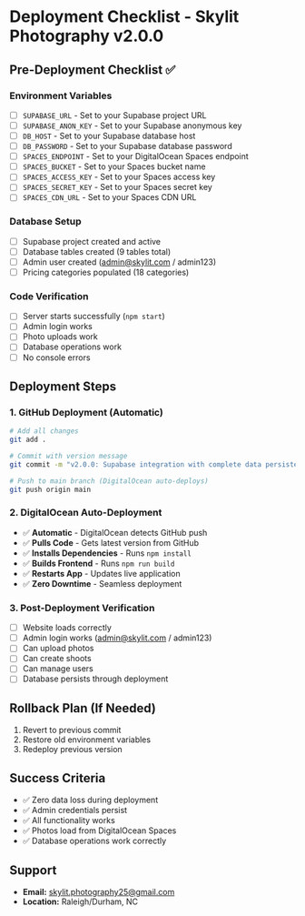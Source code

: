 # Deployment Checklist - Skylit Photography v2.0.0

## Pre-Deployment Checklist ✅

### Environment Variables
- [ ] `SUPABASE_URL` - Set to your Supabase project URL
- [ ] `SUPABASE_ANON_KEY` - Set to your Supabase anonymous key
- [ ] `DB_HOST` - Set to your Supabase database host
- [ ] `DB_PASSWORD` - Set to your Supabase database password
- [ ] `SPACES_ENDPOINT` - Set to your DigitalOcean Spaces endpoint
- [ ] `SPACES_BUCKET` - Set to your Spaces bucket name
- [ ] `SPACES_ACCESS_KEY` - Set to your Spaces access key
- [ ] `SPACES_SECRET_KEY` - Set to your Spaces secret key
- [ ] `SPACES_CDN_URL` - Set to your Spaces CDN URL

### Database Setup
- [ ] Supabase project created and active
- [ ] Database tables created (9 tables total)
- [ ] Admin user created (admin@skylit.com / admin123)
- [ ] Pricing categories populated (18 categories)

### Code Verification
- [ ] Server starts successfully (`npm start`)
- [ ] Admin login works
- [ ] Photo uploads work
- [ ] Database operations work
- [ ] No console errors

## Deployment Steps

### 1. GitHub Deployment (Automatic)
```bash
# Add all changes
git add .

# Commit with version message
git commit -m "v2.0.0: Supabase integration with complete data persistence"

# Push to main branch (DigitalOcean auto-deploys)
git push origin main
```

### 2. DigitalOcean Auto-Deployment
- ✅ **Automatic** - DigitalOcean detects GitHub push
- ✅ **Pulls Code** - Gets latest version from GitHub
- ✅ **Installs Dependencies** - Runs `npm install`
- ✅ **Builds Frontend** - Runs `npm run build`
- ✅ **Restarts App** - Updates live application
- ✅ **Zero Downtime** - Seamless deployment

### 3. Post-Deployment Verification
- [ ] Website loads correctly
- [ ] Admin login works (admin@skylit.com / admin123)
- [ ] Can upload photos
- [ ] Can create shoots
- [ ] Can manage users
- [ ] Database persists through deployment

## Rollback Plan (If Needed)
1. Revert to previous commit
2. Restore old environment variables
3. Redeploy previous version

## Success Criteria
- ✅ Zero data loss during deployment
- ✅ Admin credentials persist
- ✅ All functionality works
- ✅ Photos load from DigitalOcean Spaces
- ✅ Database operations work correctly

## Support
- **Email:** skylit.photography25@gmail.com
- **Location:** Raleigh/Durham, NC
